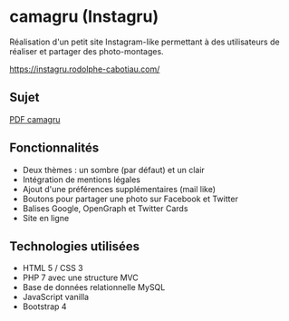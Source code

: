 # camagru (Instagru)

Réalisation d'un petit site Instagram-like permettant à des utilisateurs de réaliser et partager des photo-montages.

https://instagru.rodolphe-cabotiau.com/

## Sujet

[PDF camagru](https://github.com/Rorothejedi/camagru/blob/master/camagru.fr.pdf)

## Fonctionnalités

 - Deux thèmes : un sombre (par défaut) et un clair
 - Intégration de mentions légales
 - Ajout d'une préférences supplémentaires (mail like)
 - Boutons pour partager une photo sur Facebook et Twitter
 - Balises Google, OpenGraph et Twitter Cards
 - Site en ligne

## Technologies utilisées

 - HTML 5 / CSS 3
 - PHP 7 avec une structure MVC
 - Base de données relationnelle MySQL
 - JavaScript vanilla
 - Bootstrap 4
